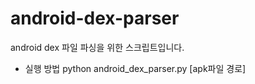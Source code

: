 # android-dex-parser
android dex 파일 파싱을 위한 스크립트입니다.

- 실행 방법
python android_dex_parser.py [apk파일 경로]
